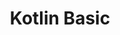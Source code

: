 ---
title: Kotlin Basic
layout: tag
permalink: /kotlin/basic/
taxonomy: ktbasic
entries_layout: grid
sidebar:
 nav: "docs"
---